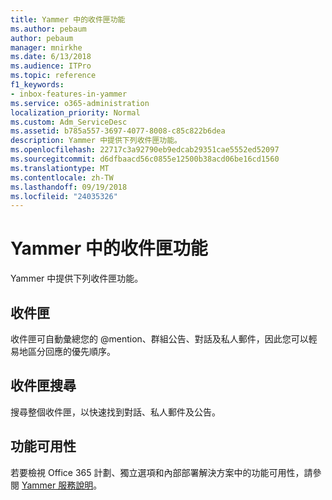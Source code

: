 ```yaml
---
title: Yammer 中的收件匣功能
ms.author: pebaum
author: pebaum
manager: mnirkhe
ms.date: 6/13/2018
ms.audience: ITPro
ms.topic: reference
f1_keywords:
- inbox-features-in-yammer
ms.service: o365-administration
localization_priority: Normal
ms.custom: Adm_ServiceDesc
ms.assetid: b785a557-3697-4077-8008-c85c822b6dea
description: Yammer 中提供下列收件匣功能。
ms.openlocfilehash: 22717c3a92790eb9edcab29351cae5552ed52097
ms.sourcegitcommit: d6dfbaacd56c0855e12500b38acd06be16cd1560
ms.translationtype: MT
ms.contentlocale: zh-TW
ms.lasthandoff: 09/19/2018
ms.locfileid: "24035326"
---
```

# <a name="inbox-features-in-yammer"></a>Yammer 中的收件匣功能

Yammer 中提供下列收件匣功能。
  
## <a name="inbox"></a>收件匣
<a name="bkmk_Inbox"> </a>

收件匣可自動彙總您的 @mention、群組公告、對話及私人郵件，因此您可以輕易地區分回應的優先順序。
  
## <a name="inbox-search"></a>收件匣搜尋
<a name="bkmk_InboxSearch"> </a>

搜尋整個收件匣，以快速找到對話、私人郵件及公告。
  
## <a name="feature-availability"></a>功能可用性
<a name="bkmk_InboxSearch"> </a>

若要檢視 Office 365 計劃、獨立選項和內部部署解決方案中的功能可用性，請參閱 [Yammer 服務說明](yammer-service-description.md)。
  

